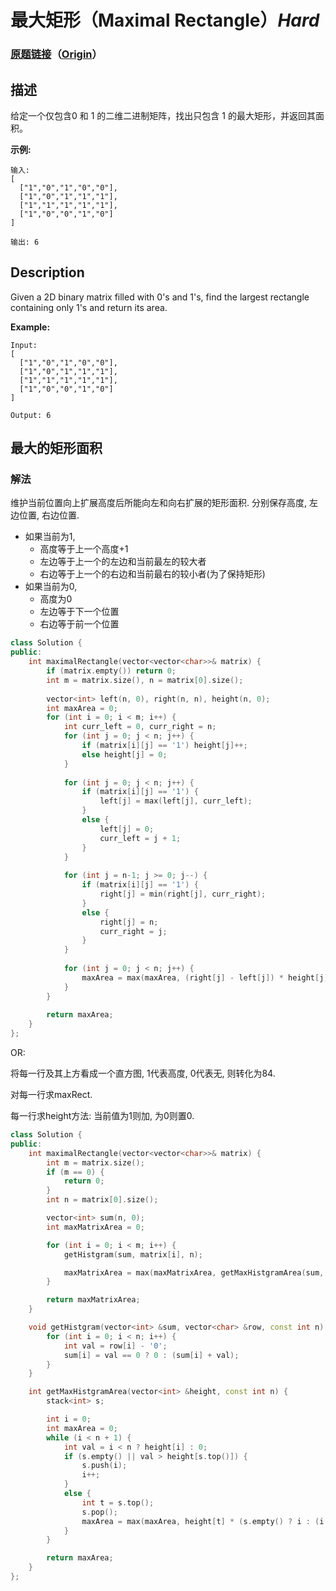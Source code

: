 # 最大矩形（Maximal Rectangle）*Hard*
### [原题链接](https://leetcode-cn.com/problems/maximal-rectangle)（[Origin](https://leetcode.com/problems/maximal-rectangle)）
## 描述
给定一个仅包含0 和 1 的二维二进制矩阵，找出只包含 1 的最大矩形，并返回其面积。

**示例:**
```
输入:
[
  ["1","0","1","0","0"],
  ["1","0","1","1","1"],
  ["1","1","1","1","1"],
  ["1","0","0","1","0"]
]

输出: 6
```

## Description
Given a 2D binary matrix filled with 0&#39;s and 1&#39;s, find the largest rectangle containing only 1&#39;s and return its area.

**Example:**
```
Input:
[
  ["1","0","1","0","0"],
  ["1","0","1","1","1"],
  ["1","1","1","1","1"],
  ["1","0","0","1","0"]
]

Output: 6
```


## 最大的矩形面积
### 解法
维护当前位置向上扩展高度后所能向左和向右扩展的矩形面积. 分别保存高度, 左边位置, 右边位置.
- 如果当前为1,
    - 高度等于上一个高度+1
    - 左边等于上一个的左边和当前最左的较大者
    - 右边等于上一个的右边和当前最右的较小者(为了保持矩形)
- 如果当前为0,
    - 高度为0
    - 左边等于下一个位置
    - 右边等于前一个位置
    
```c++
class Solution {
public:
    int maximalRectangle(vector<vector<char>>& matrix) {
        if (matrix.empty()) return 0;
        int m = matrix.size(), n = matrix[0].size();
        
        vector<int> left(n, 0), right(n, n), height(n, 0);
        int maxArea = 0;
        for (int i = 0; i < m; i++) {
            int curr_left = 0, curr_right = n;
            for (int j = 0; j < n; j++) {
                if (matrix[i][j] == '1') height[j]++;
                else height[j] = 0;
            }
                
            for (int j = 0; j < n; j++) {
                if (matrix[i][j] == '1') {
                    left[j] = max(left[j], curr_left);
                }
                else {
                    left[j] = 0;
                    curr_left = j + 1;
                }
            }
                
            for (int j = n-1; j >= 0; j--) {
                if (matrix[i][j] == '1') {
                    right[j] = min(right[j], curr_right);
                }
                else {
                    right[j] = n;
                    curr_right = j;
                }
            }
                
            for (int j = 0; j < n; j++) {
                maxArea = max(maxArea, (right[j] - left[j]) * height[j]);
            }                
        }
        
        return maxArea;
    }
};
```


OR:

将每一行及其上方看成一个直方图, 1代表高度, 0代表无, 则转化为84.

对每一行求maxRect.

每一行求height方法: 当前值为1则加, 为0则置0.

```c++
class Solution {
public:
    int maximalRectangle(vector<vector<char>>& matrix) {
        int m = matrix.size();
        if (m == 0) {
            return 0;
        }
        int n = matrix[0].size();

        vector<int> sum(n, 0);
        int maxMatrixArea = 0;

        for (int i = 0; i < m; i++) {
            getHistgram(sum, matrix[i], n);

            maxMatrixArea = max(maxMatrixArea, getMaxHistgramArea(sum, n));
        }

        return maxMatrixArea;       
    }

    void getHistgram(vector<int> &sum, vector<char> &row, const int n) {
        for (int i = 0; i < n; i++) {
            int val = row[i] - '0';
            sum[i] = val == 0 ? 0 : (sum[i] + val);
        }
    }

    int getMaxHistgramArea(vector<int> &height, const int n) {
        stack<int> s;

        int i = 0;
        int maxArea = 0;
        while (i < n + 1) {
            int val = i < n ? height[i] : 0;
            if (s.empty() || val > height[s.top()]) {
                s.push(i);
                i++;
            }
            else {
                int t = s.top();
                s.pop();
                maxArea = max(maxArea, height[t] * (s.empty() ? i : (i - s.top() - 1)));
            }
        }

        return maxArea;
    }
};
```